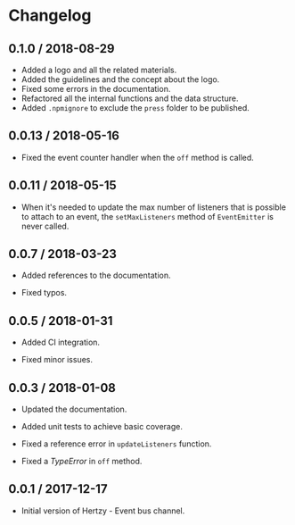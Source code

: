 # Changelog

## 0.1.0 / 2018-08-29

* Added a logo and all the related materials.
* Added the guidelines and the concept about the logo.
* Fixed some errors in the documentation.
* Refactored all the internal functions and the data structure.
* Added `.npmignore` to exclude the `press` folder to be published.

## 0.0.13 / 2018-05-16

* Fixed the event counter handler when the `off` method is called.

## 0.0.11 / 2018-05-15

* When it's needed to update the max number of listeners that is possible to
attach to an event, the `setMaxListeners` method of `EventEmitter` is never
called.

## 0.0.7 / 2018-03-23

* Added references to the documentation.

* Fixed typos.

## 0.0.5 / 2018-01-31

* Added CI integration.

* Fixed minor issues.

## 0.0.3 / 2018-01-08

* Updated the documentation.

* Added unit tests to achieve basic coverage.

* Fixed a reference error in ```updateListeners``` function.

* Fixed a *TypeError* in ```off``` method.

## 0.0.1 / 2017-12-17

* Initial version of Hertzy - Event bus channel.
